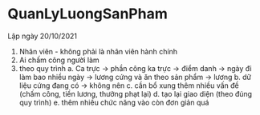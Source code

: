 # QuanLyLuongSanPham
Lập ngày 20/10/2021
1. Nhân viên - không phải là nhân viên hành chính
2. Ai chấm công người làm
3. theo quy trình 
a. Ca trực -> phần công ka trực -> điểm danh -> ngày đi làm bao nhiều ngày 
-> lương cứng và ăn theo sản phẩm -> lương
b. dữ liệu cứng đang có -> không nên
c. cần bổ xung thêm nhiều vấn đề (chấm công, tiền lương, thưởng phạt lại)
d. tạo lại giao diện (theo đúng quy trình)
e. thêm nhiều chức năng vào còn đơn giản quá
